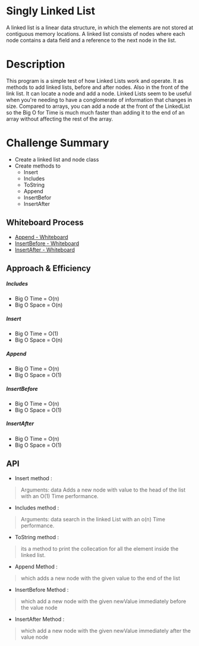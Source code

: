 # Singly Linked List

A linked list is a linear data structure, in which the elements are not stored at contiguous memory locations.
A linked list consists of nodes where each node contains a data field and a reference to the next node in the list.

# Description
This program is a simple test of how Linked Lists work and operate. It as methods to add linked lists, 
before and after nodes. Also in the front of the link list. It can locate a node and add a node. 
Linked Lists seem to be useful when you're needing to have a conglomerate of information that changes in size. 
Compared to arrays, you can add a node at the front of the LinkedList so the Big O for Time is much much faster
than adding it to the end of an array without affecting the rest of the array.

# Challenge Summary
- Create a linked list and node class 
- Create methods to 
  - Insert 
  - Includes 
  - ToString
  - Append
  - InsertBefor
  - InsertAfter

## Whiteboard Process
- [Append - Whiteboard](assest/append.png)
- [InsertBefore - Whiteboard](assest/InsertBefore.png)
- [InsertAfter - Whiteboard](assest/InsertAfter.png)



## Approach & Efficiency
##### Includes
- Big O Time = O(n)
- Big O Space = O(n)

##### Insert
- Big O Time = O(1) 
- Big O Space = O(n)
##### Append
- Big O Time = O(n) 
- Big O Space = O(1)

##### InsertBefore
- Big O Time = O(n) 
- Big O Space = O(1)

##### InsertAfter
- Big O Time = O(n) 
- Big O Space = O(1)




## API
- Insert method :

> Arguments: data Adds a new node with value to the head of the list with an O(1) Time performance.

- Includes method :

> Arguments: data search in the linked List with an o(n) Time performance. 

- ToString method :

> its a method to print the collecation for all the element inside the linked list.

- Append Method :
> which adds a new node with the given value to the end of the list


- InsertBefore Method :
> which add a new node with the given newValue immediately before the value node

- InsertAfter Method :
> which add a new node with the given newValue immediately after the value node



